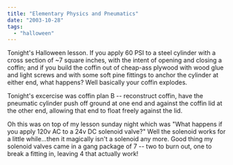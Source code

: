 ```yaml
---
title: "Elementary Physics and Pneumatics"
date: "2003-10-28"
tags: 
  - "halloween"
---
```


Tonight's Halloween lesson. If you apply 60 PSI to a steel cylinder with a cross section of ~7 square inches, with the intent of opening and closing a coffin; and if you build the coffin out of cheap-ass plywood with wood glue and light screws and with some soft pine fittings to anchor the cylinder at either end, what happens? Well basically your coffin explodes.  
  

Tonight's excercise was coffin plan B -- reconstruct coffin, have the pneumatic cylinder push off ground at one end and against the coffin lid at the other end, allowing that end to float freely against the lid.  
  

Oh this was on top of my lesson sunday night which was "What happens if you apply 120v AC to a 24v DC solenoid valve?" Well the solenoid works for a little while...then it magically isn't a solenoid any more. Good thing my solenoid valves came in a gang package of 7 -- two to burn out, one to break a fitting in, leaving 4 that actually work!
